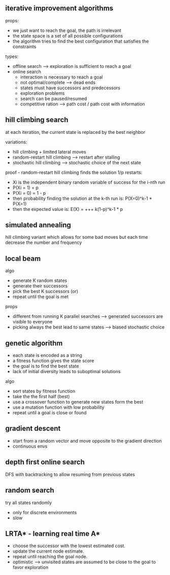 ## iterative improvement algorithms

props:
* we just want to reach the goal, the path is irrelevant
* the state space is a set of all possible configurations
* the algorithm tries to find the best configuration that satisfies the constraints

types:
* offline search --> exploration is sufficient to reach a goal
* online search
    * interaction is necessary to reach a goal
    * not optimal/complete --> dead ends
    * states must have successors and predecessors
    * exploration problems
    * search can be paused/resumed
    * competitive ration --> path cost / path cost with information

## hill climbing search

at each iteration, the current state is replaced by the best neighbor

variations:
* hill climbing + limited lateral moves
* random-restart hill climbing --> restart after stalling
* stochastic hill climbing --> stochastic choice of the next state

proof - random-restart hill climbing finds the solution 1/p restarts:
* Xi is the independent binary random variable of success for the i-nth run
* P(Xi = 1) = p
* P(Xi = 0) = 1 - p
* then probability finding the solution at the k-th run is: P(X=0)^k-1 * P(X=1)
* then the expected value is: E(X) = +++ k(1-p)^k-1 * p

## simulated annealing

hill climbing variant which allows for some bad moves but each time decrease the number and frequency

## local beam

algo
* generate K random states
* generate their successors
* pick the best K successors (or)
* repeat until the goal is met

props
* different from running K parallel searches --> generated successors are visible to everyone
* picking always the best lead to same states --> biased stochastic choice

## genetic algorithm

* each state is encoded as a string
* a fitness function gives the state score
* the goal is to find the best state
* lack of initial diversity leads to suboptimal solutions

algo
* sort states by fitness function
* take the the first half (best)
* use a crossover function to generate new states form the best
* use a mutation function with low probability
* repeat until a goal is close or found


## gradient descent

* start from a random vector and move opposite to the gradient direction
* continuous envs

## depth first online search

DFS with backtracking to allow resuming from previous states

## random search

try all states randomly
* only for discrete environments
* slow

## LRTA* - learning real time A*

* choose the successor with the lowest estimated cost.
* update the current node estimate.
* repeat until reaching the goal node.
* optimistic --> unvisited states are assumed to be close to the goal to favor exploration